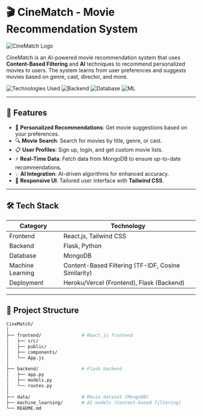 # 🎬 CineMatch - Movie Recommendation System

![CineMatch Logo](https://cdn.sanity.io/images/qyzm5ged/production/6e9ba02908d8f9589ec90db79eeff45288d8f954-1762x985.gif/providing-real-time-search-suggestions.gif) <!-- Add your project logo here -->

CineMatch is an AI-powered movie recommendation system that uses **Content-Based Filtering** and **AI** techniques to recommend personalized movies to users. The system learns from user preferences and suggests movies based on genre, cast, director, and more.

![Technologies Used](https://img.shields.io/badge/Frontend-React.js-blue)
![Backend](https://img.shields.io/badge/Backend-Flask-orange)
![Database](https://img.shields.io/badge/Database-MongoDB-green)
![ML](https://img.shields.io/badge/MachineLearning-ContentBased-blueviolet)

---

## 🌟 Features

- 🎥 **Personalized Recommendations**: Get movie suggestions based on your preferences.
- 🔍 **Movie Search**: Search for movies by title, genre, or cast.
- 📋 **User Profiles**: Sign up, login, and get custom movie lists.
- ⚡ **Real-Time Data**: Fetch data from MongoDB to ensure up-to-date recommendations.
- 💡 **AI Integration**: AI-driven algorithms for enhanced accuracy.
- 🎨 **Responsive UI**: Tailored user interface with **Tailwind CSS**.

---

## 🛠️ Tech Stack

| **Category**    | **Technology**                       |
|-----------------|--------------------------------------|
| Frontend        | React.js, Tailwind CSS               |
| Backend         | Flask, Python                        |
| Database        | MongoDB                              |
| Machine Learning| Content-Based Filtering (TF-IDF, Cosine Similarity) |
| Deployment      | Heroku/Vercel (Frontend), Flask (Backend) |

---

## 📂 Project Structure

```bash
CineMatch/
│
├── frontend/               # React.js frontend
│   ├── src/
│   ├── public/
│   ├── components/
│   └── App.js
│
├── backend/                # Flask backend
│   ├── app.py
│   ├── models.py
│   └── routes.py
│
├── data/                   # Movie dataset (MongoDB)
├── machine_learning/       # AI models (Content-based filtering)
└── README.md
